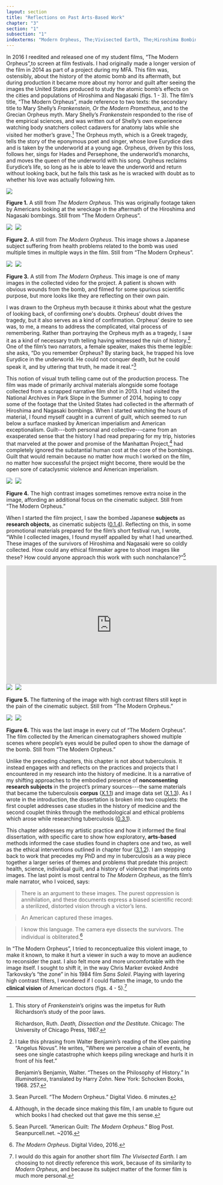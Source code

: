 ```yaml
---
layout: section
title: "Reflections on Past Arts-Based Work"
chapter: "3"
section: "1"
subsection: "1"
indexterms: "Modern Orpheus, The;Vivisected Earth, The;Hiroshima Bombing;Nagasaki Bombing"
---
```


In 2016 I reedited and released one of my student films, “The Modern Orpheus”,to screen at film festivals. I had originally made a longer version of the film in 2014 as part of a project during my MFA. This film was, ostensibly, about the history of the atomic bomb and its aftermath, but during production it became more about my horror and guilt after seeing the images the United States produced to study the atomic bomb’s effects on the cities and populations of Hiroshima and Nagasaki (figs. 1 - 3). The film’s title, “The Modern Orpheus”, made reference to two texts: the secondary title to Mary Shelly’s *Frankenstein, Or the Modern Prometheus*, and to the Grecian Orpheus myth. Mary Shelly’s *Frankenstein* responded to the rise of the empirical sciences, and was written out of Shelly’s own experience watching body snatchers collect cadavers for anatomy labs while she visited her mother’s grave.[^fn1] The Orpheus myth, which is a Greek tragedy, tells the story of the eponymous poet and singer, whose love Eurydice dies and is taken by the underworld at a young age. Orpheus, driven by this loss, follows her, sings for Hades and Persephone, the underworld’s monarchs, and moves the queen of the underworld with his song. Orpheus reclaims Eurydice’s life, so long as he is able to leave the underworld and return without looking back, but he fails this task as he is wracked with doubt as to whether his love was actually following him. 

<div class="card-container-horizontal caption-font float-right half-width-image"><div class="card-container-horizontal-content"><img id="modorph2"class="image-small" src="{{ site.baseurl }}/assets/img/modorph2.jpg">

<b>Figure 1.</b> A still from *The Modern Orpheus*. This was originally footage taken by Americans looking at the wreckage in the aftermath of the Hiroshima and Nagasaki bombings. Still from “The Modern Orpheus”.</div>

<div class="card-container-horizontal-content"><img id="modorph1" class="opaque image-small" src="{{ site.baseurl }}/assets/img/modorph1_full.jpg">

<img id="modorph1=-sm2modorph1.jpg">

<img id="modorph1" class="partially-opaque image-small" src="{{ site.baseurl }}/assets/img/modorph1_partial.jpg">

<b>Figure 2.</b> A still from *The Modern Orpheus*. This image shows a Japanese subject suffering from health problems related to the bomb was used multiple times in multiple ways in the film. Still from “The Modern Orpheus”.</div>

<div class="card-container-horizontal-content"><img id="modorph3" class="opaque image-small" src="{{ site.baseurl }}/assets/img/modorph3_full.jpg">

<img id="modorph3=-sm2modorph3.jpg">

<img id="modorph3" class="partially-opaque image-small" src="{{ site.baseurl }}/assets/img/modorph3_partial.jpg">

<b>Figure 3.</b> A still from *The Modern Orpheus*. This image is one of many images in the collected video for the project. A patient is shown with obvious wounds from the bomb, and filmed for some spurious scientific purpose, but more looks like they are reflecting on their own pain.</div>

</div>

I was drawn to the Orpheus myth because it thinks about what the gesture of looking back, of confirming one's doubts. Orpheus’ doubt drives the tragedy, but it also serves as a kind of confirmation. Orpheus’ desire to see was, to me, a means to address the complicated, vital process of remembering. Rather than portraying the Orpheus myth as a tragedy, I saw it as a kind of necessary truth telling having witnessed the ruin of history.[^fn2] One of the film’s two narrators, a female speaker, makes this theme legible: she asks, “Do you remember Orpheus? By staring back, he trapped his love Eurydice in the underworld. He could not conquer death, but he could speak it, and by uttering that truth, he made it real.”[^fn3]  

This notion of visual truth telling came out of the production process. The film was made of primarily archival materials alongside some footage collected from a scrapped narrative film shot in 2013. I had visited the National Archives in Park Slope in the Summer of 2014, hoping to copy some of the footage that the United States had collected in the aftermath of Hiroshima and Nagasaki bombings. When I started watching the hours of material, I found myself caught in a current of guilt, which seemed to run below a surface masked by American imperialism and American exceptionalism. Guilt---both personal and collective---came from an exasperated sense that the history I had read preparing for my trip, histories that marveled at the power and promise of the Manhattan Project,[^fn4] had completely ignored the substantial human cost at the core of the bombings. Guilt that would remain because no matter how much I worked on the film, no matter how successful the project might become, there would be the open sore of cataclysmic violence and American imperialism. 

<img id="Modorphzone1" class="opaque" src="{{ site.baseurl }}/assets/img/Modorphzone1_full.jpg">

<img id="Modorphzone1=-2Modorphzone1.jpg">

<img id="Modorphzone1" class="partially-opaque" src="{{ site.baseurl }}/assets/img/Modorphzone1_partial.jpg">

<b>Figure 4.</b> The high contrast images sometimes remove extra noise in the image, affording an additional focus on the cinematic subject. Still from “The Modern Orpheus.”

When I started the film project, I saw the bombed Japanese <span data-tooltip aria-haspopup="true" class="has-tip" data-disable-hover="false" tabindex="1" data-title="The term research subject refers to a human person who has been ingested into a research program, and whose identity, personhood, and body have become the focus of a research program. I think of the subject in a Foucauldian sense: The 'subject' is a pun on the monarchal subject, someone who has no agency under the spectacular power of the sovereign. In this case it the subject lacks agency in relation to the researcher studying them."><b>subjects</b></span> as <span data-tooltip aria-haspopup="true" class="has-tip" data-disable-hover="false" tabindex="1" data-title="I use the term research object to refer to materials that have been divorced from the subject of their origin. Object, as I use it, carefully considers how human patients are denied their humanity through transformations that deem them as objects."><b>research objects</b></span>, as cinematic subjects (<a href="{{ site.baseurl }}/dissertation/0_1_4">0.1.4</a>). Reflecting on this, in some promotional materials prepared for the film’s short festival run, I wrote, “While I collected images, I found myself appalled by what I had unearthed. These images of the survivors of Hiroshima and Nagasaki were so coldly collected. How could any ethical filmmaker agree to shoot images like these? How could anyone approach this work with such nonchalance?”[^fn5]

<iframe width="560" height="315" src="https://www.youtube.com/embed/tNUkgbA7tTo?si=PW5ZWe4M6-2hAPwe" title="YouTube video player" frameborder="0" allow="accelerometer; autoplay; clipboard-write; encrypted-media; gyroscope; picture-in-picture; web-share" referrerpolicy="strict-origin-when-cross-origin" allowfullscreen></iframe>

<div class="card float-right caption-font half-width-image"><img id="Modorphzone2" class="opaque" src="{{ site.baseurl }}/assets/img/Modorphzone2_full.jpg">

<img id="Modorphzone2=-2Modorphzone2.jpg">

<img id="Modorphzone2" class="partially-opaque" src="{{ site.baseurl }}/assets/img/Modorphzone2_partial.jpg">

<b>Figure 5.</b> The flattening of the image with high contrast filters still kept in the pain of the cinematic subject. Still from “The Modern Orpheus.”

<img id="Modorphzone3" class="opaque" src="{{ site.baseurl }}/assets/img/Modorphzone3_full.jpg">

<img id="Modorphzone3=-2Modorphzone3.jpg">

<img id="Modorphzone3" class="partially-opaque" src="{{ site.baseurl }}/assets/img/Modorphzone3_partial.jpg">

<b>Figure 6.</b> This was the last image in every cut of “The Modern Orpheus”. The film collected by the American cinematographers showed multiple scenes where people’s eyes would be pulled open to show the damage of the bomb. Still from “The Modern Orpheus.”

</div>

Unlike the preceding chapters, this chapter is not about tuberculosis. It instead engages with and reflects on the practices and projects that I encountered in my research into the history of medicine. It is a narrative of my shifting approaches to the embodied presence of <span data-tooltip aria-haspopup="true" class="has-tip" data-disable-hover="false" tabindex="1" data-title="I use the phrase 'consent' to refer to the idea of informed consent: that a research subject needs to be aware of what will happen to them in a research project, and that they have the ability to say 'no' at any point during the research program."><b>nonconsenting</b></span> <span data-tooltip aria-haspopup="true" class="has-tip" data-disable-hover="false" tabindex="1" data-title="The term research subject refers to a human person who has been ingested into a research program, and whose identity, personhood, and body have become the focus of a research program. I think of the subject in a Foucauldian sense: The 'subject' is a pun on the monarchal subject, someone who has no agency under the spectacular power of the sovereign. In this case it the subject lacks agency in relation to the researcher studying them."><b>research subjects</b></span> in the project’s primary sources---the same materials that became the tuberculosis <span data-tooltip aria-haspopup="true" class="has-tip" data-disable-hover="false" tabindex="1" data-title="A corpus refers to a collection of texts used for computational analysis."><b>corpus</b></span> (<a href="{{ site.baseurl }}/dissertation/X_1_1">X.1.1</a>) and image data set (<a href="{{ site.baseurl }}/dissertation/X_1_3">X.1.3</a>). As I wrote in the introduction, the dissertation is broken into two couplets: the first couplet addresses case studies in the history of medicine and the second couplet thinks through the methodological and ethical problems which arose while researching tuberculosis (<a href="{{ site.baseurl }}/dissertation/0_3_1">0.3.1</a>). 

This chapter addresses my artistic practice and how it informed the final dissertation, with specific care to show how exploratory, <span data-tooltip aria-haspopup="true" class="has-tip" data-disable-hover="false" tabindex="1" data-title="Arts-based methods refer to any research method that applies creative activity as a research method. This can include traditional arts like painting, sculpture, or dance, or more complex conceptual or multi-media approaches."><b>arts-based</b></span> methods informed the case studies found in chapters one and two, as well as the ethical interventions outlined in chapter four (<a href="{{ site.baseurl }}/dissertation/3_1_2">3.1.2</a>). I am stepping back to work that precedes my PhD and my in tuberculosis as a way piece together a larger series of themes and problems that predate this project: health, science, individual guilt, and a history of violence that imprints onto images. The last point is most central to *The Modern Orpheus*, as the film’s male narrator, who I voiced, says: 

>There is an argument to these images. The purest oppression is annihilation, and these documents express a biased scientific record: a sterilized, distorted vision through a victor’s lens. 

>An American captured these images.

>I know this language. The camera eye dissects the survivors. The individual is obliterated.[^fn6] 

In “The Modern Orpheus”, I tried to reconceptualize this violent image, to make it known, to make it hurt a viewer in such a way to move an audience to reconsider the past. I also felt more and more uncomfortable with the image itself. I sought to shift it, in the way Chris Marker evoked André Tarkovsky’s “the zone” in his 1984 film *Sans Soleil*. Playing with layering high contrast filters, I wondered if I could flatten the image, to undo the <span data-tooltip aria-haspopup="true" class="has-tip" data-disable-hover="false" tabindex="1" data-title="The clinical gaze refers to an ocular practice used by medical professionals to diagnose disease. It relies on a process of seeing the patient in relation to an idealized image of human anatomy. This process alienates the patient, turning them into a collection of pathologies rather than a human person."><b>clinical vision</b></span> of American doctors (figs. 4 - 5).[^fn7]

<div class="style-divider">
 	<div class="line"></div>
</div>

[^fn1]: This story of *Frankenstein*’s origins was the impetus for Ruth Richardson’s study of the poor laws.
	
	Richardson, Ruth. *Death, Dissection and the Destitute*. Chicago: The University of Chicago Press, 1987.

[^fn2]: I take this phrasing from Walter Benjamin’s reading of the Klee painting “Angelus Novus”. He writes, "Where we perceive a chain of events, he sees one single catastrophe which keeps piling wreckage and hurls it in front of his feet.”
	
	Benjamin’s Benjamin, Walter. “Theses on the Philosophy of History.” In *Illuminations*, translated by Harry Zohn. New York: Schocken Books, 1968. 257.

[^fn3]: Sean Purcell. “The Modern Orpheus.” Digital Video. 6 minutes.

[^fn4]: Although, in the decade since making this film, I am unable to figure out which books I had checked out that gave me this sense.

[^fn5]: Sean Purcell. “American Guilt: *The Modern Orpheus*.” Blog Post. Seanpurcell.net. ~2016.

[^fn6]: *The Modern Orpheus*. Digital Video, 2016.

[^fn7]: I would do this again for another short film *The Vivisected Earth.* I am choosing to not directly reference this work, because of its similarity to *Modern Orpheus*, and because its subject matter of the former film is much more personal.